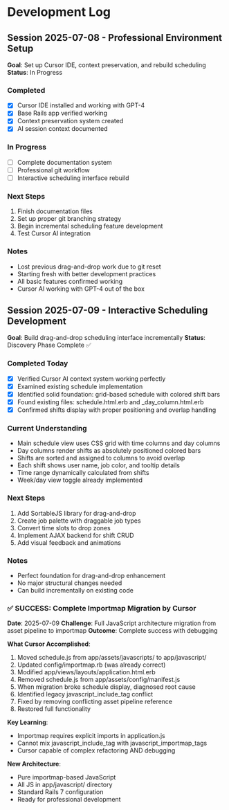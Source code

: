 # Development Log

## Session 2025-07-08 - Professional Environment Setup
**Goal**: Set up Cursor IDE, context preservation, and rebuild scheduling
**Status**: In Progress

### Completed
- [x] Cursor IDE installed and working with GPT-4
- [x] Base Rails app verified working
- [x] Context preservation system created
- [x] AI session context documented

### In Progress
- [ ] Complete documentation system
- [ ] Professional git workflow
- [ ] Interactive scheduling interface rebuild

### Next Steps
1. Finish documentation files
2. Set up proper git branching strategy
3. Begin incremental scheduling feature development
4. Test Cursor AI integration

### Notes
- Lost previous drag-and-drop work due to git reset
- Starting fresh with better development practices
- All basic features confirmed working
- Cursor AI working with GPT-4 out of the box

## Session 2025-07-09 - Interactive Scheduling Development
**Goal**: Build drag-and-drop scheduling interface incrementally
**Status**: Discovery Phase Complete ✅

### Completed Today
- [x] Verified Cursor AI context system working perfectly
- [x] Examined existing schedule implementation
- [x] Identified solid foundation: grid-based schedule with colored shift bars
- [x] Found existing files: schedule.html.erb and _day_column.html.erb
- [x] Confirmed shifts display with proper positioning and overlap handling

### Current Understanding
- Main schedule view uses CSS grid with time columns and day columns
- Day columns render shifts as absolutely positioned colored bars
- Shifts are sorted and assigned to columns to avoid overlap
- Each shift shows user name, job color, and tooltip details
- Time range dynamically calculated from shifts
- Week/day view toggle already implemented

### Next Steps
1. Add SortableJS library for drag-and-drop
2. Create job palette with draggable job types
3. Convert time slots to drop zones
4. Implement AJAX backend for shift CRUD
5. Add visual feedback and animations

### Notes
- Perfect foundation for drag-and-drop enhancement
- No major structural changes needed
- Can build incrementally on existing code

### ✅ SUCCESS: Complete Importmap Migration by Cursor
**Date**: 2025-07-09
**Challenge**: Full JavaScript architecture migration from asset pipeline to importmap
**Outcome**: Complete success with debugging

**What Cursor Accomplished**:
1. Moved schedule.js from app/assets/javascripts/ to app/javascript/
2. Updated config/importmap.rb (was already correct)
3. Modified app/views/layouts/application.html.erb
4. Removed schedule.js from app/assets/config/manifest.js
5. When migration broke schedule display, diagnosed root cause
6. Identified legacy javascript_include_tag conflict
7. Fixed by removing conflicting asset pipeline reference
8. Restored full functionality

**Key Learning**: 
- Importmap requires explicit imports in application.js
- Cannot mix javascript_include_tag with javascript_importmap_tags
- Cursor capable of complex refactoring AND debugging

**New Architecture**: 
- Pure importmap-based JavaScript
- All JS in app/javascript/ directory
- Standard Rails 7 configuration
- Ready for professional development
